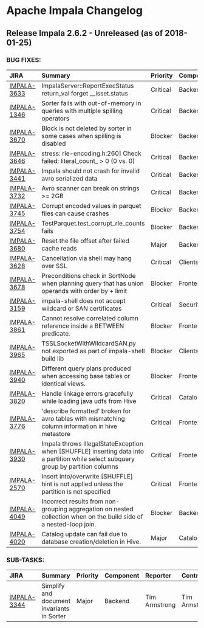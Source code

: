 
<!---
# Licensed to the Apache Software Foundation (ASF) under one
# or more contributor license agreements.  See the NOTICE file
# distributed with this work for additional information
# regarding copyright ownership.  The ASF licenses this file
# to you under the Apache License, Version 2.0 (the
# "License"); you may not use this file except in compliance
# with the License.  You may obtain a copy of the License at
#
#     http://www.apache.org/licenses/LICENSE-2.0
#
# Unless required by applicable law or agreed to in writing, software
# distributed under the License is distributed on an "AS IS" BASIS,
# WITHOUT WARRANTIES OR CONDITIONS OF ANY KIND, either express or implied.
# See the License for the specific language governing permissions and
# limitations under the License.
-->
# Apache Impala Changelog

## Release Impala 2.6.2 - Unreleased (as of 2018-01-25)



### BUG FIXES:

| JIRA | Summary | Priority | Component | Reporter | Contributor |
|:---- |:---- | :--- |:---- |:---- |:---- |
| [IMPALA-3633](https://issues.apache.org/jira/browse/IMPALA-3633) | ImpalaServer::ReportExecStatus   return\_val   forget  \_\_isset.status |  Critical | Backend | fishing | Tim Armstrong |
| [IMPALA-1346](https://issues.apache.org/jira/browse/IMPALA-1346) | Sorter fails with out-of-memory in queries with multiple spilling operators |  Critical | Backend | Nong Li | Tim Armstrong |
| [IMPALA-3670](https://issues.apache.org/jira/browse/IMPALA-3670) | Block is not deleted by sorter in some cases when spilling is disabled |  Blocker | Backend | Tim Armstrong | Tim Armstrong |
| [IMPALA-3646](https://issues.apache.org/jira/browse/IMPALA-3646) | stress: rle-encoding.h:260] Check failed: literal\_count\_ \> 0 (0 vs. 0) |  Critical | Backend | Michael Brown | Alexander Behm |
| [IMPALA-3441](https://issues.apache.org/jira/browse/IMPALA-3441) | Impala should not crash for invalid avro serialized data |  Critical | Backend | Anuj Phadke | Tim Armstrong |
| [IMPALA-3732](https://issues.apache.org/jira/browse/IMPALA-3732) | Avro scanner can break on strings \>= 2GB |  Critical | Backend | Tim Armstrong | Tim Armstrong |
| [IMPALA-3745](https://issues.apache.org/jira/browse/IMPALA-3745) | Corrupt encoded values in parquet files can cause crashes |  Blocker | Backend | Tim Armstrong | Tim Armstrong |
| [IMPALA-3754](https://issues.apache.org/jira/browse/IMPALA-3754) | TestParquet.test\_corrupt\_rle\_counts fails |  Blocker | Backend | casey | Tim Armstrong |
| [IMPALA-3680](https://issues.apache.org/jira/browse/IMPALA-3680) | Reset the file offset after failed cache reads |  Major | Backend | bharath v | bharath v |
| [IMPALA-3628](https://issues.apache.org/jira/browse/IMPALA-3628) | Cancellation via shell may hang over SSL |  Critical | Clients | Matthew Jacobs | Henry Robinson |
| [IMPALA-3678](https://issues.apache.org/jira/browse/IMPALA-3678) | Preconditions check in SortNode when planning query that has union operands with order by + limit |  Blocker | Frontend | fishing | Alexander Behm |
| [IMPALA-3159](https://issues.apache.org/jira/browse/IMPALA-3159) | impala-shell does not accept wildcard or SAN certificates |  Critical | Security | Henry Robinson | Sailesh Mukil |
| [IMPALA-3861](https://issues.apache.org/jira/browse/IMPALA-3861) | Cannot resolve correlated column reference inside a BETWEEN predicate. |  Blocker | Frontend | Alexander Behm | Alexander Behm |
| [IMPALA-3965](https://issues.apache.org/jira/browse/IMPALA-3965) | TSSLSocketWithWildcardSAN.py not exported as part of impala-shell build lib |  Blocker | Clients | Sailesh Mukil | Sailesh Mukil |
| [IMPALA-3940](https://issues.apache.org/jira/browse/IMPALA-3940) | Different query plans produced when accessing base tables or identical views. |  Blocker | Frontend | Alexander Behm | Alexander Behm |
| [IMPALA-3820](https://issues.apache.org/jira/browse/IMPALA-3820) | Handle linkage errors gracefully while loading java udfs from Hive |  Critical | Catalog | bharath v | bharath v |
| [IMPALA-3776](https://issues.apache.org/jira/browse/IMPALA-3776) | 'describe formatted' broken for avro tables with mismatching column information in hive metastore |  Critical | Frontend | Lars Volker | Lars Volker |
| [IMPALA-3930](https://issues.apache.org/jira/browse/IMPALA-3930) | Impala throws IllegalStateException when [SHUFFLE] inserting data into a partition while select subquery group by partition columns |  Critical | Frontend | Huaisi Xu | Alexander Behm |
| [IMPALA-2570](https://issues.apache.org/jira/browse/IMPALA-2570) | Insert into/overwrite [SHUFFLE] hint is not applied unless the partition is not specified |  Critical | Frontend | Peter Ebert | Alexander Behm |
| [IMPALA-4049](https://issues.apache.org/jira/browse/IMPALA-4049) | Incorrect results from non-grouping aggregation on nested collection when on the build side of a nested-loop join. |  Blocker | Backend | Alexander Behm | Tim Armstrong |
| [IMPALA-4020](https://issues.apache.org/jira/browse/IMPALA-4020) | Catalog update can fail due to database creation/deletion in Hive. |  Major | Catalog | Anuj Phadke | bharath v |


### SUB-TASKS:

| JIRA | Summary | Priority | Component | Reporter | Contributor |
|:---- |:---- | :--- |:---- |:---- |:---- |
| [IMPALA-3344](https://issues.apache.org/jira/browse/IMPALA-3344) | Simplify and document invariants in Sorter |  Major | Backend | Tim Armstrong | Tim Armstrong |


